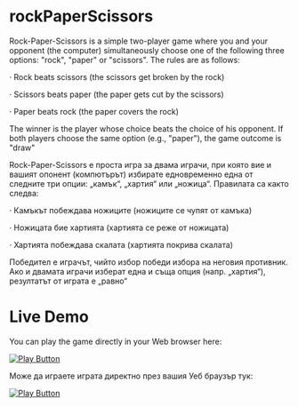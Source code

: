 # rockPaperScissors

Rock-Paper-Scissors is a simple two-player game where you and your opponent (the computer) simultaneously choose one of the following three options: "rock", "paper" or "scissors". The rules are as follows:

· Rock beats scissors (the scissors get broken by the rock)

· Scissors beats paper (the paper gets cut by the scissors)

· Paper beats rock (the paper covers the rock)

The winner is the player whose choice beats the choice of his opponent. If both players choose the same option (e.g., "paper"), the game outcome is "draw"


Rock-Paper-Scissors е проста игра за двама играчи, при която вие и вашият опонент (компютърът) избирате едновременно една от следните три опции: „камък“, „хартия“ или „ножица“. Правилата са както следва:

· Камъкът побеждава ножиците (ножиците се чупят от камъка)

· Ножицата бие хартията (хартията се реже от ножицата)

· Хартията побеждава скалата (хартията покрива скалата)

Победител е играчът, чийто избор победи избора на неговия противник. Ако и двамата играчи изберат една и съща опция (напр. „хартия“), резултатът от играта е „равно“

# Live Demo

You can play the game directly in your Web browser here:

[<img alt="Play Button" src="https://github.com/bogiignatov/rockPapperScissors/blob/main/image.png" />](https://replit.com/@bogiignatov/rockPaperScissors#rockPapperScissors.js)

Може да играете играта директно през вашия Уеб браузър тук:

[<img alt="Play Button" src="https://github.com/bogiignatov/rockPapperScissors/blob/main/image.png" />](https://replit.com/@bogiignatov/rockPaperScissors#rockPapperScissors.js)